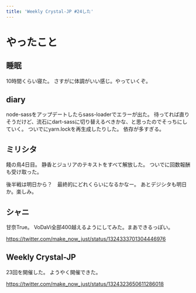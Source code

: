 ```yaml
---
title: 'Weekly Crystal-JP #24した'
---
```


# やったこと

## 睡眠

10時間くらい寝た。
さすがに体調がいい感じ。やっていくぞ。

## diary

node-sassをアップデートしたらsass-loaderでエラーが出た。
待ってれば直りそうだけど、流石にdart-sassに切り替えるべきかな、と思ったのでそっちにしていく。
ついでにyarn.lockを再生成したりした。
依存が多すぎる。

## ミリシタ

餞の鳥4日目。
静香とジュリアのテキストをすべて解放した。
ついでに回数報酬も受け取った。

後半戦は明日から？　最終的にどれくらいになるかなー。
あとデジシタも明日か。楽しみ。

## シャニ

甘奈True。
VoDaVi全部400越えるようにしてみた。まあできるっぽい。

<https://twitter.com/make_now_just/status/1324333701304446976>

## Weekly Crystal-JP

23回を開催した。
ようやく開催できた。

<https://twitter.com/make_now_just/status/1324323650611286018>
